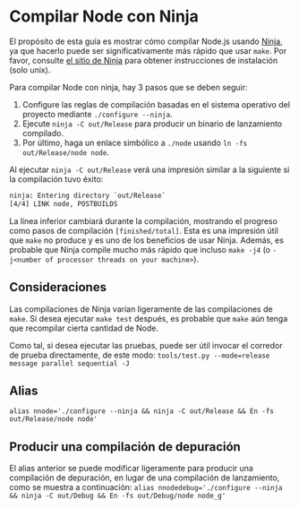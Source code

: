 # Compilar Node con Ninja

El propósito de esta guía es mostrar cómo compilar Node.js usando [Ninja](https://ninja-build.org/), ya que hacerlo puede ser significativamente más rápido que usar `make`. Por favor, consulte [el sitio de Ninja](https://ninja-build.org/) para obtener instrucciones de instalación (solo unix).

Para compilar Node con ninja, hay 3 pasos que se deben seguir:

1. Configure las reglas de compilación basadas en el sistema operativo del proyecto mediante `./configure --ninja`.
2. Ejecute `ninja -C out/Release` para producir un binario de lanzamiento compilado.
3. Por último, haga un enlace simbólico a `./node` usando `ln -fs out/Release/node node`.

Al ejecutar `ninja -C out/Release` verá una impresión similar a la siguiente si la compilación tuvo éxito:

```txt
ninja: Entering directory `out/Release`
[4/4] LINK node, POSTBUILDS
```

La línea inferior cambiará durante la compilación, mostrando el progreso como pasos de compilación `[finished/total]`. Esta es una impresión útil que `make` no produce y es uno de los beneficios de usar Ninja. Además, es probable que Ninja compile mucho más rápido que incluso `make -j4` (o `-j<number of processor threads on your machine>`).

## Consideraciones

Las compilaciones de Ninja varían ligeramente de las compilaciones de `make`. Si desea ejecutar `make test` después, es probable que `make` aún tenga que recompilar cierta cantidad de Node.

Como tal, si desea ejecutar las pruebas, puede ser útil invocar el corredor de prueba directamente, de este modo: `tools/test.py --mode=release message parallel sequential -J`

## Alias

`alias nnode='./configure --ninja && ninja -C out/Release && En -fs out/Release/node node'`

## Producir una compilación de depuración

El alias anterior se puede modificar ligeramente para producir una compilación de depuración, en lugar de una compilación de lanzamiento, como se muestra a continuación: `alias nnodedebug='./configure --ninja && ninja -C out/Debug && En -fs out/Debug/node node_g'`